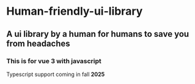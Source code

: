 # Human-friendly-ui-library 
## A ui library by a human for humans to save you from headaches
### This is for vue 3 with javascript
Typescript support coming in fall **2025** 

